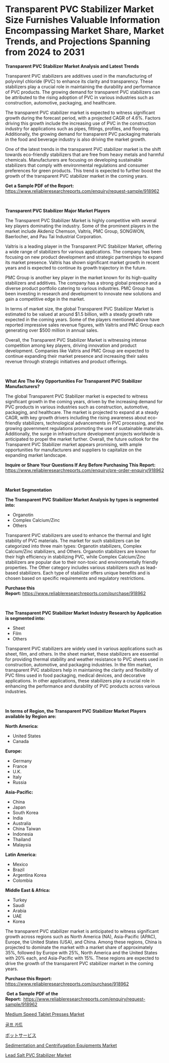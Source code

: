 <p><h1>Transparent PVC Stabilizer Market Size Furnishes Valuable Information Encompassing Market Share, Market Trends, and Projections Spanning from 2024 to 2031</h1></p><p><strong>Transparent PVC Stabilizer Market Analysis and Latest Trends</strong></p>
<p><p>Transparent PVC stabilizers are additives used in the manufacturing of polyvinyl chloride (PVC) to enhance its clarity and transparency. These stabilizers play a crucial role in maintaining the durability and performance of PVC products. The growing demand for transparent PVC stabilizers can be attributed to the rising adoption of PVC in various industries such as construction, automotive, packaging, and healthcare.</p><p>The transparent PVC stabilizer market is expected to witness significant growth during the forecast period, with a projected CAGR of 4.6%. Factors driving this growth include the increasing use of PVC in the construction industry for applications such as pipes, fittings, profiles, and flooring. Additionally, the growing demand for transparent PVC packaging materials in the food and beverage industry is also driving the market growth.</p><p>One of the latest trends in the transparent PVC stabilizer market is the shift towards eco-friendly stabilizers that are free from heavy metals and harmful chemicals. Manufacturers are focusing on developing sustainable stabilizers that comply with environmental regulations and consumer preferences for green products. This trend is expected to further boost the growth of the transparent PVC stabilizer market in the coming years.</p></p>
<p><strong>Get a Sample PDF of the Report:&nbsp;</strong> <a href="https://www.reliableresearchreports.com/enquiry/request-sample/918962">https://www.reliableresearchreports.com/enquiry/request-sample/918962</a></p>
<p>&nbsp;</p>
<p><strong>Transparent PVC Stabilizer Major Market Players</strong></p>
<p><p>The Transparent PVC Stabilizer Market is highly competitive with several key players dominating the industry. Some of the prominent players in the market include Akdeniz Chemson, Valtris, PMC Group, SONGWON, Baerlocher, and Pau Tai Industrial Corporation.</p><p>Valtris is a leading player in the Transparent PVC Stabilizer Market, offering a wide range of stabilizers for various applications. The company has been focusing on new product development and strategic partnerships to expand its market presence. Valtris has shown significant market growth in recent years and is expected to continue its growth trajectory in the future.</p><p>PMC Group is another key player in the market known for its high-quality stabilizers and additives. The company has a strong global presence and a diverse product portfolio catering to various industries. PMC Group has been investing in research and development to innovate new solutions and gain a competitive edge in the market.</p><p>In terms of market size, the global Transparent PVC Stabilizer Market is estimated to be valued at around $1.5 billion, with a steady growth rate expected in the coming years. Some of the players mentioned above have reported impressive sales revenue figures, with Valtris and PMC Group each generating over $500 million in annual sales.</p><p>Overall, the Transparent PVC Stabilizer Market is witnessing intense competition among key players, driving innovation and product development. Companies like Valtris and PMC Group are expected to continue expanding their market presence and increasing their sales revenue through strategic initiatives and product offerings.</p></p>
<p>&nbsp;</p>
<p><strong>What Are The Key Opportunities For Transparent PVC Stabilizer Manufacturers?</strong></p>
<p><p>The global Transparent PVC Stabilizer market is expected to witness significant growth in the coming years, driven by the increasing demand for PVC products in various industries such as construction, automotive, packaging, and healthcare. The market is projected to expand at a steady CAGR, with key growth drivers including the rising awareness about eco-friendly stabilizers, technological advancements in PVC processing, and the growing government regulations promoting the use of sustainable materials. Additionally, the surge in infrastructure development projects worldwide is anticipated to propel the market further. Overall, the future outlook for the Transparent PVC Stabilizer market appears promising, with ample opportunities for manufacturers and suppliers to capitalize on the expanding market landscape.</p></p>
<p><strong>Inquire or Share Your Questions If Any Before Purchasing This Report:</strong> <a href="https://www.reliableresearchreports.com/enquiry/pre-order-enquiry/918962">https://www.reliableresearchreports.com/enquiry/pre-order-enquiry/918962</a></p>
<p>&nbsp;</p>
<p><strong>Market Segmentation</strong></p>
<p><strong>The Transparent PVC Stabilizer Market Analysis by types is segmented into:</strong></p>
<p><ul><li>Organotin</li><li>Complex Calcium/Zinc</li><li>Others</li></ul></p>
<p><p>Transparent PVC stabilizers are used to enhance the thermal and light stability of PVC materials. The market for such stabilizers can be categorized into three main types: Organotin stabilizers, Complex Calcium/Zinc stabilizers, and Others. Organotin stabilizers are known for their high efficiency in stabilizing PVC, while Complex Calcium/Zinc stabilizers are popular due to their non-toxic and environmentally friendly properties. The Other category includes various stabilizers such as lead-based stabilizers. Each type of stabilizer offers unique benefits and is chosen based on specific requirements and regulatory restrictions.</p></p>
<p><strong>Purchase this Report:&nbsp;</strong><a href="https://www.reliableresearchreports.com/purchase/918962">https://www.reliableresearchreports.com/purchase/918962</a></p>
<p>&nbsp;</p>
<p><strong>The Transparent PVC Stabilizer Market Industry Research by Application is segmented into:</strong></p>
<p><ul><li>Sheet</li><li>Film</li><li>Others</li></ul></p>
<p><p>Transparent PVC stabilizers are widely used in various applications such as sheet, film, and others. In the sheet market, these stabilizers are essential for providing thermal stability and weather resistance to PVC sheets used in construction, automotive, and packaging industries. In the film market, transparent PVC stabilizers help in maintaining the clarity and flexibility of PVC films used in food packaging, medical devices, and decorative applications. In other applications, these stabilizers play a crucial role in enhancing the performance and durability of PVC products across various industries.</p></p>
<p>&nbsp;</p>
<p><strong>In terms of Region, the Transparent PVC Stabilizer Market Players available by Region are:</strong></p>
<p>
    <p> <strong> North America: </strong>
        <ul>
            <li>United States</li>
            <li>Canada</li>
        </ul>
        </p> 
    <p> <strong> Europe: </strong>
        <ul>
            <li>Germany</li>
            <li>France</li>
            <li>U.K.</li>
            <li>Italy</li>
            <li>Russia</li>
        </ul>
        </p> 
    <p> <strong> Asia-Pacific: </strong>
        <ul>
            <li>China</li>
            <li>Japan</li>
            <li>South Korea</li>
            <li>India</li>
            <li>Australia</li>
            <li>China Taiwan</li>
            <li>Indonesia</li>
            <li>Thailand</li>
            <li>Malaysia</li>
        </ul>
        </p> 
    <p> <strong> Latin America: </strong>
        <ul>
            <li>Mexico</li>
            <li>Brazil</li>
            <li>Argentina Korea</li>
            <li>Colombia</li>
        </ul>
        </p> 
    <p> <strong> Middle East & Africa: </strong>
        <ul>
            <li>Turkey</li>
            <li>Saudi</li>
            <li>Arabia</li>
            <li>UAE</li>
            <li>Korea</li>
        </ul>
    </p>
    </p>
<p><p>The transparent PVC stabilizer market is anticipated to witness significant growth across regions such as North America (NA), Asia-Pacific (APAC), Europe, the United States (USA), and China. Among these regions, China is projected to dominate the market with a market share of approximately 35%, followed by Europe with 25%, North America and the United States with 20% each, and Asia-Pacific with 15%. These regions are expected to drive the growth of the transparent PVC stabilizer market in the coming years.</p></p>
<p><strong>Purchase this Report: </strong><a href="https://www.reliableresearchreports.com/purchase/918962">https://www.reliableresearchreports.com/purchase/918962</a></p>
<p>&nbsp;<strong>Get a Sample PDF of the Report:&nbsp;&nbsp;</strong><a href="https://www.reliableresearchreports.com/enquiry/request-sample/918962">https://www.reliableresearchreports.com/enquiry/request-sample/918962</a></p>
<p><strong></strong></p>
<p><p><a href="https://issuu.com/reportprime-2/docs/medium-speed-tablet-presses-market-size-2030.pptx">Medium Speed Tablet Presses Market</a></p><p><a href="https://github.com/vsr06p4p49/Market-Research-Report-List-1/blob/main/5688778194141.md">골프 카트</a></p><p><a href="https://github.com/cbigkbh02719/Market-Research-Report-List-1/blob/main/1140074194417.md">ボットサービス</a></p><p><a href="https://issuu.com/reportprime-2/docs/sedimentation-and-centrifugation-equipments-market">Sedimentation and Centrifugation Equipments Market</a></p><p><a href="https://github.com/shotows/Market-Research-Report-List-1/blob/main/lead-salt-pvc-stabilizer-market.md">Lead Salt PVC Stabilizer Market</a></p></p>